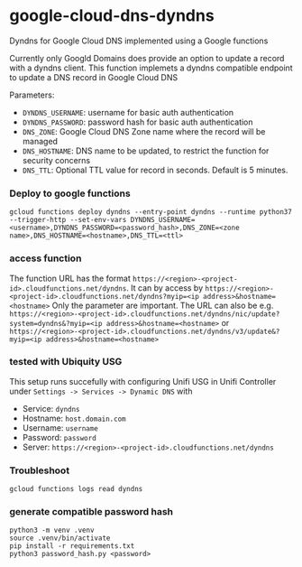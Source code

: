 # google-cloud-dns-dyndns

Dyndns for Google Cloud DNS implemented using a Google functions

Currently only Googld Domains does provide an option to update a record with a dyndns client. This function implemets a dyndns compatible endpoint to update a DNS record in Google Cloud DNS

Parameters:
* `DYNDNS_USERNAME`: username for basic auth authentication
* `DYNDNS_PASSWORD`: password hash for basic auth authentication
* `DNS_ZONE`: Google Cloud DNS Zone name where the record will be managed
* `DNS_HOSTNAME`: DNS name to be updated, to restrict the function for security concerns
* `DNS_TTL`: Optional TTL value for record in seconds. Default is 5 minutes.

### Deploy to google functions

```
gcloud functions deploy dyndns --entry-point dyndns --runtime python37 --trigger-http --set-env-vars DYNDNS_USERNAME=<username>,DYNDNS_PASSWORD=<password_hash>,DNS_ZONE=<zone name>,DNS_HOSTNAME=<hostname>,DNS_TTL=<ttl>
```

### access function

The function URL has the format `https://<region>-<project-id>.cloudfunctions.net/dyndns`.
It can by access by `https://<region>-<project-id>.cloudfunctions.net/dyndns?myip=<ip address>&hostname=<hostname>`
Only the parameter are important. 
The URL can also be e.g. `https://<region>-<project-id>.cloudfunctions.net/dyndns/nic/update?system=dyndns&?myip=<ip address>&hostname=<hostname>` or `https://<region>-<project-id>.cloudfunctions.net/dyndns/v3/update&?myip=<ip address>&hostname=<hostname>`

### tested with Ubiquity USG

This setup runs succefully with configuring Unifi USG in Unifi Controller under `Settings -> Services -> Dynamic DNS` with  
* Service: `dyndns`
* Hostname: `host.domain.com`
* Username: `username`
* Password: `password`
* Server: `https://<region>-<project-id>.cloudfunctions.net/dyndns`

### Troubleshoot

```
gcloud functions logs read dyndns
```

### generate compatible password hash

```
python3 -m venv .venv
source .venv/bin/activate
pip install -r requirements.txt
python3 password_hash.py <password>
```
